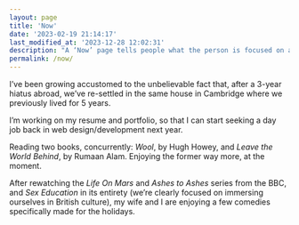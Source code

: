 ```yaml
---
layout: page
title: 'Now'
date: '2023-02-19 21:14:17'
last_modified_at: '2023-12-28 12:02:31'
description: "A ‘Now’ page tells people what the person is focused on at this point in their life. From an <a href='https://nownownow.com/about'>idea by Derek Sivers</a>."
permalink: /now/
---
```

I’ve been growing accustomed to the unbelievable fact that, after a 3-year hiatus abroad, we’ve re-settled in the same house in Cambridge where we previously lived for 5 years.

I’m working on my resume and portfolio, so that I can start seeking a day job back in web design/development next year.

Reading two books, concurrently: *Wool*, by Hugh Howey, and *Leave the World Behind*, by Rumaan Alam. Enjoying the former way more, at the moment.

After rewatching the _Life On Mars_ and _Ashes to Ashes_ series from the BBC, and *Sex Education* in its entirety (we’re clearly focused on immersing ourselves in British culture), my wife and I are enjoying a few comedies specifically made for the holidays.